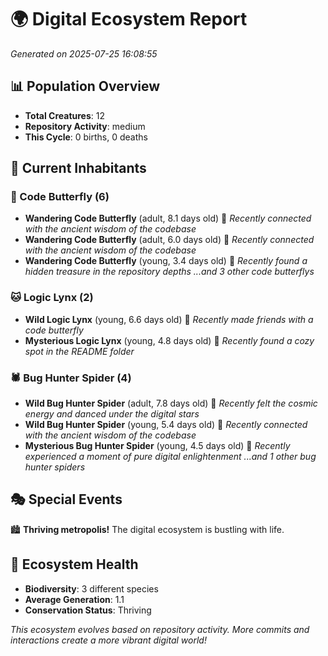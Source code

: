 # 🌍 Digital Ecosystem Report
*Generated on 2025-07-25 16:08:55*

## 📊 Population Overview
- **Total Creatures**: 12
- **Repository Activity**: medium
- **This Cycle**: 0 births, 0 deaths

## 👥 Current Inhabitants

### 🦋 Code Butterfly (6)
- **Wandering Code Butterfly** (adult, 8.1 days old) 💛
  *Recently connected with the ancient wisdom of the codebase*
- **Wandering Code Butterfly** (adult, 6.0 days old) 💚
  *Recently connected with the ancient wisdom of the codebase*
- **Wandering Code Butterfly** (young, 3.4 days old) 💚
  *Recently found a hidden treasure in the repository depths*
  *...and 3 other code butterflys*

### 🐱 Logic Lynx (2)
- **Wild Logic Lynx** (young, 6.6 days old) 💚
  *Recently made friends with a code butterfly*
- **Mysterious Logic Lynx** (young, 4.8 days old) 💚
  *Recently found a cozy spot in the README folder*

### 🕷️ Bug Hunter Spider (4)
- **Wild Bug Hunter Spider** (adult, 7.8 days old) 💛
  *Recently felt the cosmic energy and danced under the digital stars*
- **Wild Bug Hunter Spider** (young, 5.4 days old) 💚
  *Recently connected with the ancient wisdom of the codebase*
- **Mysterious Bug Hunter Spider** (young, 4.5 days old) 💚
  *Recently experienced a moment of pure digital enlightenment*
  *...and 1 other bug hunter spiders*

## 🎭 Special Events

🏙️ **Thriving metropolis!** The digital ecosystem is bustling with life.

## 🔬 Ecosystem Health
- **Biodiversity**: 3 different species
- **Average Generation**: 1.1
- **Conservation Status**: Thriving

*This ecosystem evolves based on repository activity. More commits and interactions create a more vibrant digital world!*